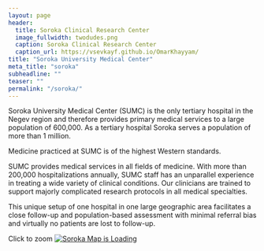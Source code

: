```yaml
---
layout: page
header:
  title: Soroka Clinical Research Center
  image_fullwidth: twodudes.png
  caption: Soroka Clinical Research Center
  caption_url: https://vsevkayf.github.io/OmarKhayyam/
title: "Soroka University Medical Center"
meta_title: "soroka"
subheadline: ""
teaser: ""
permalink: "/soroka/"
---
```


<!---

<div id="headerFlash"><object classid="clsid:d27cdb6e-ae6d-11cf-96b8-444553540000" width="100%" height="100%" wmode="transparent" align="right" codebase="https://download.macromedia.com/pub/shockwave/cabs/flash/swflash.cab#version=9,0,0,0" id="loader"><param name="allowScriptAccess" value="sameDomain"><param name="allowFullScreen" value="false"><param name="movie" value="http://hospitals.clalit.co.il/hospitals/Soroka/SiteCollectionImages/soroka.swf"><param name="quality" value="high"><PARAM NAME="SCALE" VALUE="default"><param name="wmode" value="transparent"><param name="bgcolor" value="#ffffff"><embed src="http://hospitals.clalit.co.il/hospitals/Soroka/SiteCollectionImages/soroka.swf" quality="high" bgcolor="#ffffff" width="100%" height="100%" SCALE="default" wmode="transparent" name="loader" align="right" allowscriptaccess="sameDomain" allowfullscreen="false" type="application/x-shockwave-flash" pluginspage="https://www.macromedia.com/go/getflashplayer"></object></div>
-->

Soroka University Medical Center (SUMC) is the only tertiary hospital in the Negev region and therefore provides primary medical services to a large population of 600,000.  As a tertiary hospital Soroka serves a population of more than 1 million.

Medicine practiced at SUMC is of the highest Western standards.    

SUMC provides medical services in all fields of medicine.  With more than 200,000 hospitalizations annually, SUMC staff has an unparallel experience in treating a wide variety of clinical conditions.  Our clinicians are trained to support majorly complicated research protocols in all medical specialties.  

This unique setup of one hospital in one large geographic area facilitates a close follow-up and population-based assessment with minimal referral bias and virtually no patients are lost to follow-up.

Click to zoom
<a href="http://hospitals.clalit.co.il/hospitals/soroka/en-us/PublishingImages/Map.jpg" target="_blank">
  <img src="http://hospitals.clalit.co.il/hospitals/soroka/en-us/PublishingImages/Map.jpg" class="img-responsive" alt="Soroka Map is Loading">
</a>
